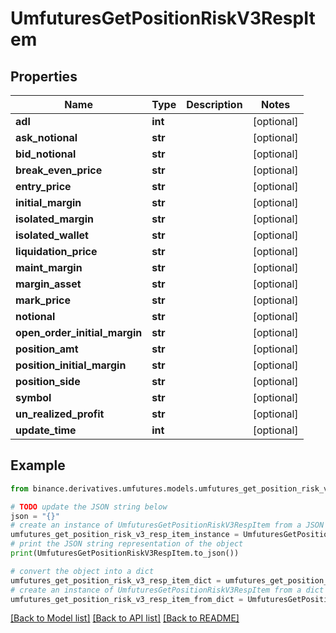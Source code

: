 # UmfuturesGetPositionRiskV3RespItem


## Properties

Name | Type | Description | Notes
------------ | ------------- | ------------- | -------------
**adl** | **int** |  | [optional] 
**ask_notional** | **str** |  | [optional] 
**bid_notional** | **str** |  | [optional] 
**break_even_price** | **str** |  | [optional] 
**entry_price** | **str** |  | [optional] 
**initial_margin** | **str** |  | [optional] 
**isolated_margin** | **str** |  | [optional] 
**isolated_wallet** | **str** |  | [optional] 
**liquidation_price** | **str** |  | [optional] 
**maint_margin** | **str** |  | [optional] 
**margin_asset** | **str** |  | [optional] 
**mark_price** | **str** |  | [optional] 
**notional** | **str** |  | [optional] 
**open_order_initial_margin** | **str** |  | [optional] 
**position_amt** | **str** |  | [optional] 
**position_initial_margin** | **str** |  | [optional] 
**position_side** | **str** |  | [optional] 
**symbol** | **str** |  | [optional] 
**un_realized_profit** | **str** |  | [optional] 
**update_time** | **int** |  | [optional] 

## Example

```python
from binance.derivatives.umfutures.models.umfutures_get_position_risk_v3_resp_item import UmfuturesGetPositionRiskV3RespItem

# TODO update the JSON string below
json = "{}"
# create an instance of UmfuturesGetPositionRiskV3RespItem from a JSON string
umfutures_get_position_risk_v3_resp_item_instance = UmfuturesGetPositionRiskV3RespItem.from_json(json)
# print the JSON string representation of the object
print(UmfuturesGetPositionRiskV3RespItem.to_json())

# convert the object into a dict
umfutures_get_position_risk_v3_resp_item_dict = umfutures_get_position_risk_v3_resp_item_instance.to_dict()
# create an instance of UmfuturesGetPositionRiskV3RespItem from a dict
umfutures_get_position_risk_v3_resp_item_from_dict = UmfuturesGetPositionRiskV3RespItem.from_dict(umfutures_get_position_risk_v3_resp_item_dict)
```
[[Back to Model list]](../README.md#documentation-for-models) [[Back to API list]](../README.md#documentation-for-api-endpoints) [[Back to README]](../README.md)


